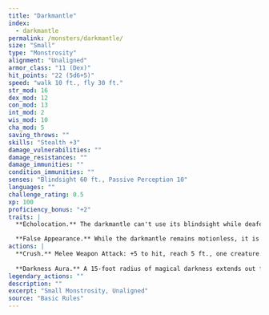 ```yaml
---
title: "Darkmantle"
index:
  - darkmantle
permalink: /monsters/darkmantle/
size: "Small"
type: "Monstrosity"
alignment: "Unaligned"
armor_class: "11 (Dex)"
hit_points: "22 (5d6+5)"
speed: "walk 10 ft., fly 30 ft."
str_mod: 16
dex_mod: 12
con_mod: 13
int_mod: 2
wis_mod: 10
cha_mod: 5
saving_throws: ""
skills: "Stealth +3"
damage_vulnerabilities: ""
damage_resistances: ""
damage_immunities: ""
condition_immunities: ""
senses: "Blindsight 60 ft., Passive Perception 10"
languages: ""
challenge_rating: 0.5
xp: 100
proficiency_bonus: "+2"
traits: |
  **Echolocation.** The darkmantle can't use its blindsight while deafened.

  **False Appearance.** While the darkmantle remains motionless, it is indistinguishable from a cave formation such as a stalactite or stalagmite.
actions: |
  **Crush.** Melee Weapon Attack: +5 to hit, reach 5 ft., one creature. Hit: 6 (1d6 + 3) bludgeoning damage, and the darkmantle attaches to the target. If the target is Medium or smaller and the darkmantle has advantage on the attack roll, it attaches by engulfing the target's head, and the target is also blinded and unable to breathe while the darkmantle is attached in this way. While attached to the target, the darkmantle can attack no other creature except the target but has advantage on its attack rolls. The darkmantle's speed also becomes 0, it can't benefit from any bonus to its speed, and it moves with the target. A creature can detach the darkmantle by making a successful DC 13 Strength check as an action. On its turn, the darkmantle can detach itself from the target by using 5 feet of movement.
  
  **Darkness Aura.** A 15-foot radius of magical darkness extends out from the darkmantle, moves with it, and spreads around corners. The darkness lasts as long as the darkmantle maintains concentration, up to 10 minutes (as if concentrating on a spell). Darkvision can't penetrate this darkness, and no natural light can illuminate it. If any of the darkness overlaps with an area of light created by a spell of 2nd level or lower, the spell creating the light is dispelled.  
legendary_actions: ""
description: ""
excerpt: "Small Monstrosity, Unaligned"
source: "Basic Rules"
---
```

